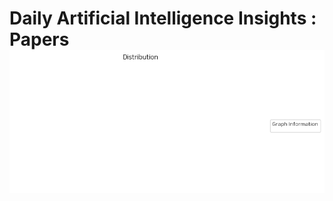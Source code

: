# Daily Artificial Intelligence Insights : Papers![Category Distribution Graph](paper_2024-10-09.png)

